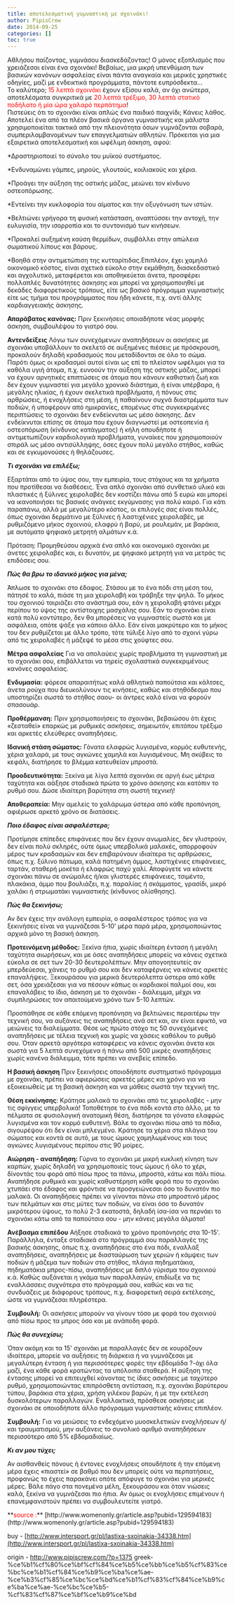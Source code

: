 ```yaml
---
title: αποτελεσματική γυμναστική με σχοινάκι!
author: PipisCrew
date: 2014-09-25
categories: []
toc: true
---
```


<div>Αθλήσου παίζοντας, γυμνάσου διασκεδάζοντας! Ο μόνος εξοπλισμός που χρειάζεσαι είναι ένα σχοινάκι! Βεβαίως, μια μικρή υπενθύμιση των βασικών κανόνων ασφαλείας είναι πάντα αναγκαία και μερικές χρηστικές οδηγίες, μαζί με ενδεικτικά προγράμματα, πάντοτε ευπρόσδεκτα...</div>
<div>Το καλύτερο; <span style="color: #ff0000;">15 λεπτά σχοινάκι</span> έχουν εξίσου καλά, αν όχι ανώτερα, αποτελέσματα συγκριτικά με <span style="color: #ff0000;">20 λεπτά τρέξιμο, 30 λεπτά στατικό ποδήλατο ή μία ώρα χαλαρό περπάτημα</span>!</div>
Πιστεύεις ότι το σχοινάκι είναι απλώς ένα παιδικό παιχνίδι; Κάνεις λάθος. Αποτελεί ένα από τα πλέον βασικά όργανα γυμναστικής και μάλιστα χρησιμοποιείται τακτικά από την πλειονότητα όσων γυμνάζονται σοβαρά, συμπεριλαμβανομένων των επαγγελματιών αθλητών. Πρόκειται για μια εξαιρετικά αποτελεσματική και ωφέλιμη άσκηση, αφού:

*Δραστηριοποιεί το σύνολο του μυϊκού συστήματος.

*Ενδυναμώνει γάμπες, μηρούς, γλουτούς, κοιλιακούς και χέρια.

*Προάγει την αύξηση της οστικής μάζας, μειώνει τον κίνδυνο οστεοπόρωσης.

*Εντείνει την κυκλοφορία του αίματος και την οξυγόνωση των ιστών.

*Βελτιώνει γρήγορα τη φυσική κατάσταση, αναπτύσσει την αντοχή, την ευλυγισία, την ισορροπία και το συντονισμό των κινήσεων.

*Προκαλεί αυξημένη καύση θερμίδων, συμβάλλει στην απώλεια σωματικού λίπους και βάρους.

*Βοηθά στην αντιμετώπιση της κυτταρίτιδας.Επιπλέον, έχει χαμηλό οικονομικό κόστος, είναι σχετικά εύκολο στην εκμάθηση, διασκεδαστικό και αγχολυτικό, μεταφέρεται και αποθηκεύεται άνετα, προσφέρει πολλαπλές δυνατότητες άσκησης και μπορεί να χρησιμοποιηθεί με δεκάδες διαφορετικούς τρόπους, είτε ως βασικό πρόγραμμα γυμναστικής είτε ως τμήμα του προγράμματος που ήδη κάνετε, π.χ. αντί άλλης καρδιαγγειακής άσκησης.

**Απαράβατος κανόνας:** Πριν ξεκινήσεις οποιαδήποτε νέας μορφής άσκηση, συμβουλέψου το γιατρό σου.

**Αντενδείξεις**
Λόγω των συνεχόμενων αναπηδήσεων οι ασκήσεις με σχοινάκι υποβάλλουν το σκελετό σε αυξημένες πιέσεις με πρόσκρουση, προκαλούν δηλαδή κραδασμούς που μεταδίδονται σε όλο το σώμα. Παρότι όμως οι κραδασμοί αυτοί είναι ως επί το πλείστον ωφέλιμοι για τα καθόλα υγιή άτομα, π.χ. ευνοούν την αύξηση της οστικής μάζας, μπορεί να έχουν αρνητικές επιπτώσεις σε άτομα που κάνουν καθιστική ζωή και δεν έχουν γυμναστεί για μεγάλο χρονικό διάστημα, ή είναι υπέρβαρα, ή μεγάλης ηλικίας, ή έχουν σκελετικά προβλήματα, ή πόνους στις αρθρώσεις, ή ενοχλήσεις στη μέση, ή παθαίνουν συχνά διαστρέμματα των ποδιών, ή υποφέρουν από ημικρανίες, επομένως στις συγκεκριμένες περιπτώσεις το σχοινάκι δεν ενδείκνυται ως μέσο άσκησης. Δεν ενδείκνυται επίσης σε άτομα που έχουν διαγνωστεί με οστεοπενία ή οστεοπόρωση (κίνδυνος κατάγματος) ή κήλη οπουδήποτε ή αντιμετωπίζουν καρδιολογικά προβλήματα, γυναίκες που χρησιμοποιούν σπιράλ ως μέσο αντισύλληψης, όσες έχουν πολύ μεγάλο στήθος, καθώς και σε εγκυμονούσες ή θηλάζουσες.

***Τι σχοινάκι να επιλέξω;***

Εξαρτάται από το ύψος σου, την εμπειρία, τους στόχους και τα χρήματα που προτίθεσαι να διαθέσεις. Ένα απλό σχοινάκι από συνθετικό υλικό και πλαστικές ή ξύλινες χειρολαβές δεν κοστίζει πάνω από 5 ευρώ και μπορεί να ικανοποιήσει τις βασικές ανάγκες εκγύμνασης για πολύ καιρό. Για κάτι παραπάνω, αλλά με μεγαλύτερο κόστος, οι επιλογές σας είναι πολλές, όπως σχοινάκι δερμάτινο με ξύλινες ή λαστιχένιες χειρολαβές, με ρυθμιζόμενο μήκος σχοινιού, ελαφρύ ή βαρύ, με ρουλεμάν, με βαράκια, με αυτόματο ψηφιακό μετρητή αλμάτων κ.ά.

Πρόταση: Προμηθεύσου αρχικά ένα απλό και οικονομικό σχοινάκι με άνετες χειρολαβές και, ει δυνατόν, με ψηφιακό μετρητή για να μετράς τις επιδόσεις σου.

***Πώς θα βρω το ιδανικό μήκος για μένα;***

Άπλωσε το σχοινάκι στο έδαφος. Στάσου με το ένα πόδι στη μέση του, πάτησέ το καλά, πιάσε τη μια χειρολαβή και τράβηξε την ψηλά. Το μήκος του σχοινιού ταιριάζει στο ανάστημά σου, εάν η χειρολαβή φτάνει μέχρι περίπου το ύψος της αντίστοιχης μασχάλης σου. Εάν το σχοινάκι είναι κατά πολύ κοντύτερο, δεν θα μπορέσεις να γυμναστείς σωστά και με ασφάλεια, οπότε ψάξε για κάποιο άλλο. Εάν είναι μακρύτερο και το μήκος του δεν ρυθμίζεται με άλλο τρόπο, τότε τύλιξέ λίγο από το σχοινί γύρω από τις χειρολαβές ή μάζεψέ το μέσα στις χούφτες σου.

**Μέτρα ασφαλείας**
Για να απολαύεις χωρίς προβλήματα τη γυμναστική με το σχοινάκι σου, επιβάλλεται να τηρείς σχολαστικά συγκεκριμένους κανόνες ασφαλείας.

**Ενδυμασία:** φόρεσε απαραιτήτως καλά αθλητικά παπούτσια και κάλτσες, άνετα ρούχα που διευκολύνουν τις κινήσεις, καθώς και στηθόδεσμο που υποστηρίζει σωστά το στήθος σαου- οι άντρες καλό είναι να φορούν σπασουάρ.

**Προθέρμανση:** Πριν χρησιμοποιήσεις το σχοινάκι, βεβαιώσου ότι έχεις «ζεσταθεί» επαρκώς με ρυθμικές ασκήσεις, σημειωτόν, επιτόπου τρέξιμο και αρκετές ελεύθερες αναπηδήσεις.

**Ιδανική στάση σώματος:** Γόνατα ελαφρώς λυγισμένα, κορμός ευθυτενής, χέρια χαλαρά, με τους αγκώνες χαμηλά και λυγισμένους. Μη σκύβεις το κεφάλι, διατήρησε το βλέμμα κατευθείαν μπροστά.

**Προοδευτικότητα:** Ξεκίνα με λίγα λεπτά σχοινάκι σε αργή έως μέτρια ταχύτητα και αάξησε σταδιακά πρώτα το χρόνο άσκησης και κατόπιν το ρυθμό σου. Δώσε ιδιαίτερη βαρύτητα στη σωστή τεχνική!

**Αποθεραπεία:** Μην αμελείς το χαλάρωμα ύστερα από κάθε προπόνηση, αφιέρωσε αρκετό χρόνο σε διατάσεις.

***Ποιο έδαφος είναι ασφαλέστερο;***

Προτίμησε επίπεδες επιφάνειες που δεν έχουν ανωμαλίες, δεν γλιστρούν, δεν είναι πολύ σκληρές, ούτε όμως υπερβολικά μαλακές, απορροφούν μέρος των κραδασμών και δεν επιβαρύνουν ιδιαίτερα τις αρθρώσεις, όπως π.χ. ξύλινο πάτωμα, καλά πατημένη άμμος, λαστιχένιες επιφάνειες, ταρτάν, σταθερή μοκέτα ή ελαφρώς παχύ χαλί. Αποφύγετε να κάνετε σχοινάκι πάνω σε ανώμαλες ή/και γλιστερές επιφάνειες, τσιμέντο, πλακάκια, άμμο που βουλιάζει, π.χ. παραλίας ή σκάμματος, γρασίδι, μικρό χαλάκι ή στρωματάκι γυμναστικής (κίνδυνος ολίσθησης).

***Πώς θα ξεκινήσω;***

Αν δεν έχεις την ανάλογη εμπειρία, ο ασφαλέστερος τρόπος για να ξεκινήσεις είναι να γυμνάζεσαι 5-10' μέρα παρά μέρα, χρησιμοποιώντας αρχικά μόνο τη βασική άσκηση.

**Προτεινόμενη μέθοδος:** Ξεκίνα ήπια, χωρίς ιδιαίτερη ένταση ή μεγάλη ταχύτητα αιωρήσεων, και με όσες αναπηδήσεις μπορείς να κάνεις σχετικά εύκολα σε σετ των 20-30 δευτερολέπτων. Μην απογοητευτείς αν μπερδεύεσαι, χάνεις το ρυθμό σου και δεν καταφέρνεις να κάνεις αρκετές επαναλήψεις. Ξεκουράσου για μερικά δευτερόλεπτα ύστερα από κάθε σετ, όσα χρειάζεσαι για να πέσουν κάπως οι καρδιακοί παλμοί σου, και επαναλάβεις το ίδιο, άσκηση με το σχοινάκι - διάλειμμα, μέχρι να συμπληρώσεις τον απαιτούμενο χρόνο των 5-10 λεπτών.

Προσπάθησε σε κάθε επόμενη προπόνηση να βελτιώνεις περαιτέρω την τεχνική σου, να αυξάνεις τις αναπηδήσεις ανά σετ και, αν είναι εφικτό, να μειώνεις τα διαλείμματα. Θέσε ως πρώτο στόχο τις 50 συνεχόμενες αναπηδήσεις με τέλεια τεχνική και χωρίς να χάσεις καθόλου το ρυθμό σου. Όταν αρκετά αργότερα καταφέρεις να κάνεις σχοινάκι άνετα και σωστά για 5 λεπτά συνεχόμενα ή πάνω από 500 μικρές αναπηδήσεις χωρίς κανένα διάλειμμα, τότε πρέπει να ανεβείς επίπεδο.

**Η βασική άσκηση**
Πριν ξεκινήσεις οποιοδήποτε συστηματικό πρόγραμμα με σχοινάκι, πρέπει να αφιερώσεις αρκετές μέρες και χρόνο για να εξοικειωθείς με τη βασική άσκηση και να μάθεις σωστά την τεχνική της.

**Θέση εκκίνησης**: Κράτησε μαλακά το σχοινάκι από τις χειρολαβές - μην τις σφίγγεις υπερβολικά! Τοποθέτησε το ένα πόδι κοντά στο άλλο, με τα πέλματα σε φυσιολογική ανατομική θέση, διατήρησε τα γόνατα ελαφρώς λυγισμένα και τον κορμό ευθυτενή. Βάλε το σχοινάκι πίσω από τα πόδια, σιγουρέψου ότι δεν είναι μπλεγμένο. Κράτησε τα χέρια στα πλάγια του σώματος και κοντά σε αυτό, με τους ώμους χαμηλωμένους και τους αγκώνες λυγισμένους περίπου στις 90 μοίρες.

**Αιώρηση - αναπήδηση:** Γύρνα το σχοινάκι με μικρή κυκλική κίνηση των καρπών, χωρίς δηλαδή να χρησιμοποιείς τους ώμους ή όλο το χέρι, δίνοντάς του φορά από πίσω προς τα πάνω, μπροστά, κάτω και πάλι πίσω. Αναπήδησε ρυθμικά και χωρίς καθυστέρηση κάθε φορά που το σχοινάκι χτυπάει στο έδαφος και φρόντισε να προσγειώνεσαι όσο το δυνατόν πιο μαλακά. Οι αναπηδήσεις πρέπει να γίνονται πάνω στο μπροστινό μέρος των πελμάτων και στις μύτες των ποδιών, να είναι όσο το δυνατόν μικρότερου ύψους, το πολύ 2-3 εκατοστά, δηλαδή ίσα-ίσα να περνάει το σχοινάκι κάτω από τα παπούτσια σου - μην κάνεις μεγάλα άλματα!

**Ανέβασμα επιπέδου**
Αήξησε σταδιακά το χρόνο προπόνησής στα 10-15'. Παράλληλα, ένταξε σταδιακά στο πρόγραμμά σου παραλλαγές της βασικής άσκησης, όπως π.χ. αναπηδήσεις στο ένα πόδι, εναλλάξ αναπηδήσεις, αναπηδήσεις με διασταύρωση των χεριών ή κάμψεις των ποδιών ή μάζεμα των ποδιών στο στήθος, πλάγια πηδηματάκια, πηδηματάκια μπρος-πίσω, αναπηδήσεις με διπλό γύρισμα του σχοινιού κ.ά. Καθώς αυξάνεται η γκάμα των παραλλαγών, επιδίωξε να τις εναλλάσσεις συχνότερα στο πρόγραμμά σου, καθώς και να τις συνδυάζεις με διάφορους τρόπους, π.χ. διαφορετική σειρά εκτέλεσης, ώστε να γυμνάζεσαι πληρέστερα.

**Συμβουλή:** Οι ασκήσεις μπορούν να γίνουν τόσο με φορά του σχοινιού από πίσω προς τα μπρος όσο και με ανάποδη φορά.

***Πώς θα συνεχίσω;***

Όταν ακόμη και τα 15' σχοινάκι με παραλλαγές δεν σε κουράζουν ιδιαίτερα, μπορείε να αυξήσεις τη διάρκεια ή να γυμνάζεσαι με μεγαλύτερη ένταση ή για περισσότερες φορές την εβδομάδα ?-όχι όλα μαζί, ένα κάθε φορά κρατώντας τα υπόλοιπα σταθερά. Η αύξηση της έντασης μπορεί να επιτευχθεί κάνοντας τις ίδιες ασκήσεις με ταχύτερο ρυθμό, χρησιμοποιώντας επιπρόσθετη αντίσταση, π.χ. σχοινάκι βαρύτερου τύπου, βαράκια στα χέρια, χρήση γιλέκου βαρών, ή με την εκτέλεση δυσκολότερων παραλλαγών. Εναλλακτικά, πρόσθεσε ασκήσεις με σχοινάκι σε οποιοδήποτε άλλο πρόγραμμα γυμναστικής κάνεις επιπλέον.

**Συμβουλή:** Για να μειώσεις το ενδεχόμενο μυοσκελετικών ενοχλήσεων ή/και τραυματισμού, μην αυξάνεις το συνολικό αριθμό αναπηδήσεων περισσότερο από 5% εβδομαδιαίως.

***Κι αν μου τύχει;***

Αν αισθανθείς πόνους ή έντονες ενοχλήσεις οπουδήποτε ή την επόμενη μέρα έχεις «πιαστεί» σε βαθμό που δεν μπορείς ούτε να περπατήσεις, προφανώς το έχεις παρακάνει οπότε απόφυγε το σχοινάκι για μερικές μέρες. Βάλε πάγο στα πονεμένα μέλη, ξεκουράσου και όταν νιώσεις καλά, ξεκίνα να γυμνάζεσαι πιο ήπια. Αν όμως οι ενοχλήσεις επιμένουν ή επανεμφανιστούν πρέπει να συμβουλευτείτε γιατρό.

<div>**<span style="color: #ff0000;">source :</span>** [http://www.womenonly.gr/article.asp?pubid=129594183](http://www.womenonly.gr/article.asp?pubid=129594183)</div>  

buy - [http://www.intersport.gr/pl/lastixa-sxoinakia-34338.htm](http://www.intersport.gr/pl/lastixa-sxoinakia-34338.htm)

origin - http://www.pipiscrew.com/?p=1375 greek-%ce%b1%cf%80%ce%bf%cf%84%ce%b5%ce%bb%ce%b5%cf%83%ce%bc%ce%b1%cf%84%ce%b9%ce%ba%ce%ae-%ce%b3%cf%85%ce%bc%ce%bd%ce%b1%cf%83%cf%84%ce%b9%ce%ba%ce%ae-%ce%bc%ce%b5-%cf%83%cf%87%ce%bf%ce%b9%ce%bd